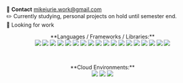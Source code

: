 💬 **Contact**  mikejurie.work@gmail.com  
✏️ Currently studying, personal projects on hold until semester end.  
🔎 Looking for work  

<p align="center">
  **Languages / Frameworks / Libraries:**<br>
  <img src="https://img.shields.io/badge/c++-%2300599C.svg?style=flat&logo=c%2B%2B&logoColor=white"/>
  <img src="https://img.shields.io/badge/css3-%231572B6.svg?style=flat&logo=css3&logoColor=white"/>
  <img src="https://img.shields.io/badge/html5-%23E34F26.svg?style=flat&logo=html5&logoColor=white"/>
  <img src="https://img.shields.io/badge/-GraphQL-E10098?style=flat&logo=graphql&logoColor=white"/>
  <img src="https://img.shields.io/badge/java-%23ED8B00.svg?style=flat&logo=java&logoColor=white"/>
  <img src="https://img.shields.io/badge/javascript-%23323330.svg?style=flat&logo=javascript&logoColor=%23F7DF1E"/>
  <img src="https://img.shields.io/badge/lua-%232C2D72.svg?style=flat&logo=lua&logoColor=white"/>
  <img src="https://img.shields.io/badge/markdown-%23000000.svg?style=flat&logo=markdown&logoColor=white"/>
  <img src="https://img.shields.io/badge/php-%23777BB4.svg?style=flat&logo=php&logoColor=white"/>
  <img src="https://img.shields.io/badge/python-3670A0?style=flat&logo=python&logoColor=ffdd54"/>
  <img src="https://img.shields.io/badge/bootstrap-%23563D7C.svg?style=flat&logo=bootstrap&logoColor=white"/>
  <img src="https://img.shields.io/badge/flask-%23000.svg?style=flat&logo=flask&logoColor=white"/>
  <img src="https://img.shields.io/badge/node.js-6DA55F?style=flat&logo=node.js&logoColor=white"/>
  <img src="https://img.shields.io/badge/Qt-%23217346.svg?style=flat&logo=Qt&logoColor=white"/>
  <img src="https://img.shields.io/badge/react-%2320232a.svg?style=flat&logo=react&logoColor=%2361DAFB"/>
  <img src="https://img.shields.io/badge/React_Router-CA4245?style=flat&logo=react-router&logoColor=white"/>
  <img src="https://img.shields.io/badge/webpack-%238DD6F9.svg?style=flat&logo=webpack&logoColor=black"/>
  <img src="https://img.shields.io/badge/yarn-%232C8EBB.svg?style=flat&logo=yarn&logoColor=white"/>
</p>
<br>

<p align="center">
  **Cloud Environments:**<br>
  <img src="https://img.shields.io/badge/AWS-%23FF9900.svg?style=flat&logo=amazon-aws&logoColor=white"/>
  <img src="https://img.shields.io/badge/firebase-%23039BE5.svg?style=flat&logo=firebase">
  <img src="https://img.shields.io/badge/GoogleCloud-%234285F4.svg?style=flat&logo=google-cloud&logoColor=white">
</p>
